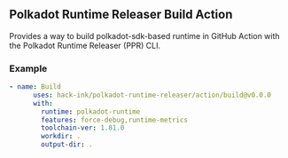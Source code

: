 ## Polkadot Runtime Releaser Build Action
Provides a way to build polkadot-sdk-based runtime in GitHub Action with the Polkadot Runtime Releaser (PPR) CLI.

### Example
```yaml
- name: Build
      uses: hack-ink/polkadot-runtime-releaser/action/build@v0.0.0
      with:
        runtime: polkadot-runtime
        features: force-debug,runtime-metrics
        toolchain-ver: 1.81.0
        workdir: .
        output-dir: .
```
